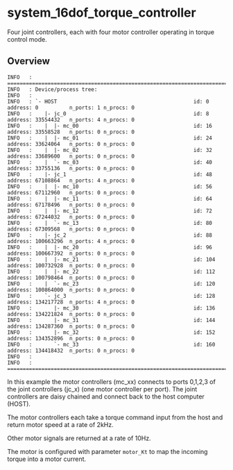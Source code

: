 # system_16dof_torque_controller

Four joint controllers, each with four motor controller operating in torque control mode.

## Overview

```
INFO   : ==============================================================================================================
INFO   : Device/process tree:
INFO   : 
INFO   : `- HOST                                            id: 0          address: 0          n_ports: 1 n_procs: 0
INFO   :    |- jc_0                                         id: 8          address: 33554432   n_ports: 4 n_procs: 0
INFO   :    |  |- mc_00                                     id: 16         address: 33558528   n_ports: 0 n_procs: 0
INFO   :    |  |- mc_01                                     id: 24         address: 33624064   n_ports: 0 n_procs: 0
INFO   :    |  |- mc_02                                     id: 32         address: 33689600   n_ports: 0 n_procs: 0
INFO   :    |  `- mc_03                                     id: 40         address: 33755136   n_ports: 0 n_procs: 0
INFO   :    |- jc_1                                         id: 48         address: 67108864   n_ports: 4 n_procs: 0
INFO   :    |  |- mc_10                                     id: 56         address: 67112960   n_ports: 0 n_procs: 0
INFO   :    |  |- mc_11                                     id: 64         address: 67178496   n_ports: 0 n_procs: 0
INFO   :    |  |- mc_12                                     id: 72         address: 67244032   n_ports: 0 n_procs: 0
INFO   :    |  `- mc_13                                     id: 80         address: 67309568   n_ports: 0 n_procs: 0
INFO   :    |- jc_2                                         id: 88         address: 100663296  n_ports: 4 n_procs: 0
INFO   :    |  |- mc_20                                     id: 96         address: 100667392  n_ports: 0 n_procs: 0
INFO   :    |  |- mc_21                                     id: 104        address: 100732928  n_ports: 0 n_procs: 0
INFO   :    |  |- mc_22                                     id: 112        address: 100798464  n_ports: 0 n_procs: 0
INFO   :    |  `- mc_23                                     id: 120        address: 100864000  n_ports: 0 n_procs: 0
INFO   :    `- jc_3                                         id: 128        address: 134217728  n_ports: 4 n_procs: 0
INFO   :       |- mc_30                                     id: 136        address: 134221824  n_ports: 0 n_procs: 0
INFO   :       |- mc_31                                     id: 144        address: 134287360  n_ports: 0 n_procs: 0
INFO   :       |- mc_32                                     id: 152        address: 134352896  n_ports: 0 n_procs: 0
INFO   :       `- mc_33                                     id: 160        address: 134418432  n_ports: 0 n_procs: 0
INFO   : 
INFO   : ==============================================================================================================
```

In this example the motor controllers (mc_xx) connects to ports 0,1,2,3 of the joint controllers (jc_x) (one motor controller per port).
The joint controllers are daisy chained and connect back to the host computer (HOST).

The motor controllers each take a torque command input from the host and return motor speed at a rate of 2kHz.

Other motor signals are returned at a rate of 10Hz.

The motor is configured with parameter `motor_Kt` to map the incoming torque into a motor current.